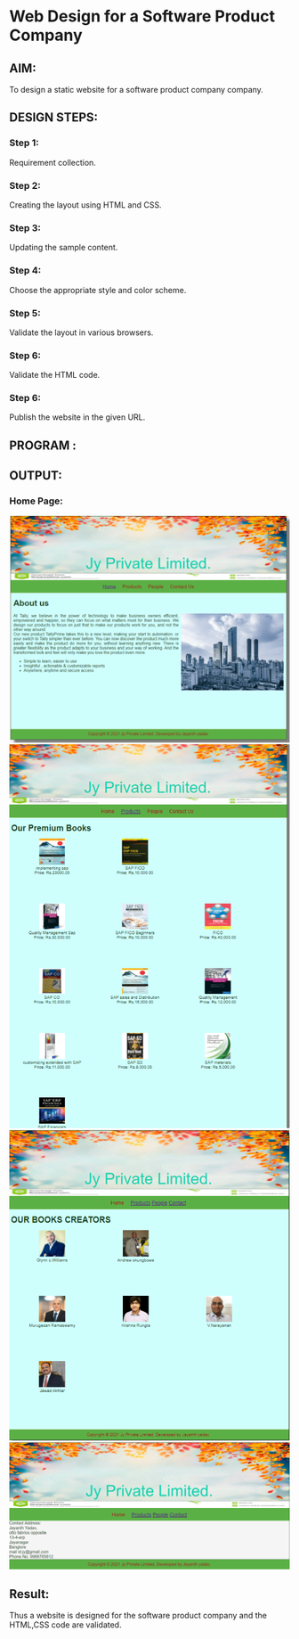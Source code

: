 # Web Design for a Software Product Company

## AIM:

To design a static website for a software product company company.

## DESIGN STEPS:

### Step 1:

Requirement collection.

### Step 2:

Creating the layout using HTML and CSS.

### Step 3:

Updating the sample content.

### Step 4:

Choose the appropriate style and color scheme.

### Step 5:

Validate the layout in various browsers.

### Step 6:

Validate the HTML code.

### Step 6:

Publish the website in the given URL.

## PROGRAM :

## OUTPUT:

### Home Page:

![output](./images/img1.png)
![output](./images/img2.png)
![output](./images/img3.png)
![output](./images/img4.png)


## Result:

Thus a website is designed for the software product company and the HTML,CSS code are validated.
